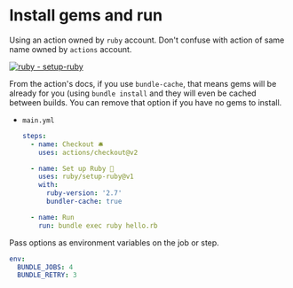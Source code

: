 # Install gems and run

Using an action owned by `ruby` account. Don't confuse with action of same name  owned by `actions` account.

[![ruby - setup-ruby](https://img.shields.io/static/v1?label=ruby&message=setup-ruby&color=blue&logo=github)](https://github.com/ruby/setup-ruby)

From the action's docs, if you use `bundle-cache`, that means gems will be already for you (using `bundle install` and they will even be cached between builds. You can remove that option if you have no gems to install.

- `main.yml`
    ```yaml
    steps:
      - name: Checkout 🛎️
        uses: actions/checkout@v2

      - name: Set up Ruby 💎
        uses: ruby/setup-ruby@v1
        with:
          ruby-version: '2.7'
          bundler-cache: true

      - name: Run
        run: bundle exec ruby hello.rb
    ```

Pass options as environment variables on the job or step.

```yaml
env:
  BUNDLE_JOBS: 4
  BUNDLE_RETRY: 3
```
